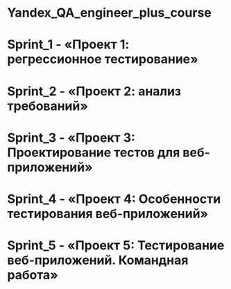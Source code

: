 # Yandex_QA_engineer_plus_course
# Sprint_1 - «Проект 1: регрессионное тестирование»
# Sprint_2 - «Проект 2: анализ требований»
# Sprint_3 - «Проект 3: Проектирование тестов для веб-приложений»
# Sprint_4 - «Проект 4: Особенности тестирования веб-приложений»
# Sprint_5 - «Проект 5: Тестирование веб-приложений. Командная работа» 

